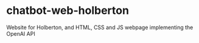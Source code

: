 # chatbot-web-holberton
Website for Holberton, and HTML, CSS and JS webpage implementing the OpenAI API
